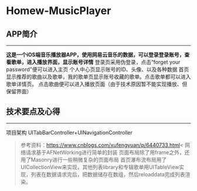 # Homew-MusicPlayer
## APP简介
*****
**这是一个iOS端音乐播放器APP，使用网易云音乐的数据，可以登录登录账号，查看歌单，进入播放界面，显示账号详情**
登录页采用伪登录，点击“forget your password"便可以进入主页
个人中心页显示账号的ID、头像、以及各种数据
首页显示推荐的歌曲以及歌单，我的歌单页显示账号收藏的歌单。点击歌单都可以进入歌单详情页。
点击歌曲便可以进入播放页面（由于技术原因暂不能实现播放、但保留界面）

## 技术要点及心得
****
项目架构 UITabBarController+UINavigationController
>参考资料：https://www.cnblogs.com/xufengyuan/p/6440733.html<
网络请求基于AFNetWorking进行简单的封装
页面布局除了用frame之外，还用了Masonry进行一些稍微复杂的页面布局
首页瀑布流布局用了UICollectionView来实现，其他列表library和专辑歌单用UITableView实现，列表在数据请求完后，把数据储存在数组，然后reloaddata完成列表渲染。




